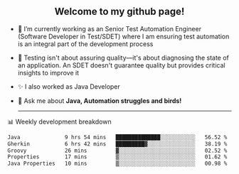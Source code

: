 <h2 align="center">Welcome to my github page!</h2>

- 🔭 I’m currently working as an Senior Test Automation Engineer (Software Developer in Test/SDET) where I am ensuring test automation is an integral part of the development process
- 🎩 Testing isn't about assuring quality—it's about diagnosing the state of an application. An SDET doesn't guarantee quality but provides critical insights to improve it
- ✨ I also worked as Java Developer
- 💬 Ask me about **Java, Automation struggles and birds!**
  
  -------
  
📊 Weekly development breakdown

<!--START_SECTION:waka-->

```txt
Java              9 hrs 54 mins   ██████████████░░░░░░░░░░░   56.52 %
Gherkin           6 hrs 42 mins   █████████▓░░░░░░░░░░░░░░░   38.19 %
Groovy            26 mins         ▓░░░░░░░░░░░░░░░░░░░░░░░░   02.52 %
Properties        17 mins         ▒░░░░░░░░░░░░░░░░░░░░░░░░   01.62 %
Java Properties   10 mins         ▒░░░░░░░░░░░░░░░░░░░░░░░░   00.98 %
```

<!--END_SECTION:waka-->
